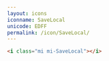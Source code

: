 ```yaml
---
layout: icons
iconname: SaveLocal
unicode: EDFF
permalink: /icon/SaveLocal/
---
```


``` html
<i class="mi mi-SaveLocal"></i>
```
